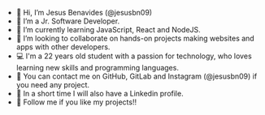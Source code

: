 - 👋 Hi, I’m Jesus Benavides (@jesusbn09)
- 🪪 I’m a Jr. Software Developer.
- 🌱 I’m currently learning JavaScript, React and NodeJS.
- 💞️ I’m looking to collaborate on hands-on projects making websites and apps with other developers.
- 💻 I'm a 22 years old student with a passion for technology, who loves learning new skills and programming languages.
- 📩 You can contact me on GitHub, GitLab and Instagram (@jesusbn09) if you need any project.
- 🧾 In a short time I will also have a Linkedin profile.
- 🙌 Follow me if you like my projects!!

<!---
jesusbn09/jesusbn09 is a ✨ special ✨ repository because its `README.md` (this file) appears on your GitHub profile.
You can click the Preview link to take a look at your changes.
--->
